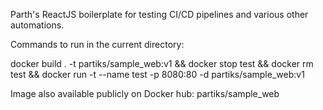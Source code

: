 Parth's ReactJS boilerplate for testing CI/CD pipelines and various other automations.

Commands to run in the current directory:

docker build . -t partiks/sample_web:v1 && docker stop test && docker rm test && docker run -t --name test -p 8080:80 -d partiks/sample_web:v1

Image also available publicly on Docker hub: partiks/sample_web

